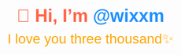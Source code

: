<div style="text-align: center; font-family: Arial, sans-serif; color: #444;">
  <div style="font-size: 36px; color: #ff6347; font-weight: bold; margin-bottom: 10px;">
    👋 Hi, I’m <span style="color: #1e90ff;">@wixxm</span>
  </div>
  <div style="font-size: 28px; color: #ffa500; margin-top: 10px;">
    I love you three thousand✨
  </div>
</div>
